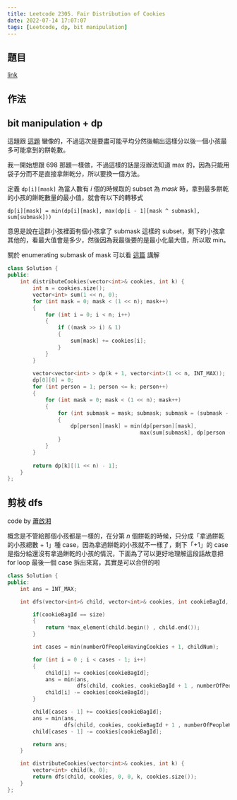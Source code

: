 ```yaml
---
title: Leetcode 2305. Fair Distribution of Cookies
date: 2022-07-14 17:07:07
tags: [Leetcode, dp, bit manipulation]
---
```


## 題目

[link](https://leetcode.com/problems/fair-distribution-of-cookies/)

## 作法

## bit manipulation + dp

這題跟 [這題](Leetcode-698-Partition-to-K-Equal-Sum-Subsets.md) 蠻像的，不過這次是要盡可能平均分然後輸出這樣分以後一個小孩最多可能拿到的餅乾數。

我一開始想跟 698 那題一樣做，不過這樣的話是沒辦法知道 max 的，因為只能用袋子分而不是直接拿餅乾分，所以要換一個方法。

定義 `dp[i][mask]` 為當人數有 $i$ 個的時候取的 subset 為 $mask$ 時，拿到最多餅乾的小孩的餅乾數量的最小值，就會有以下的轉移式

`dp[i][mask] = min(dp[i][mask], max(dp[i - 1][mask ^ submask], sum[submask]))`

意思是說在這群小孩裡面有個小孩拿了 submask 這樣的 subset，剩下的小孩拿其他的，看最大值會是多少，然後因為我最後要的是最小化最大值，所以取 min。

關於 enumerating submask of mask 可以看 [這篇](https://cp-algorithms.com/algebra/all-submasks.html#iterating-through-all-masks-with-their-submasks-complexity-o3n) 講解

```cpp
class Solution {
public:
    int distributeCookies(vector<int>& cookies, int k) {
        int n = cookies.size();
        vector<int> sum(1 << n, 0);
        for (int mask = 0; mask < (1 << n); mask++)
        {
            for (int i = 0; i < n; i++)
            {
                if ((mask >> i) & 1)
                {
                    sum[mask] += cookies[i];
                }
            }
        }
        
        vector<vector<int> > dp(k + 1, vector<int>(1 << n, INT_MAX));
        dp[0][0] = 0;
        for (int person = 1; person <= k; person++)
        {
            for (int mask = 0; mask < (1 << n); mask++)
            {
                for (int submask = mask; submask; submask = (submask - 1)&mask)
                {
                    dp[person][mask] = min(dp[person][mask], 
                                          max(sum[submask], dp[person - 1][mask ^ submask]));
                }
            }
        }
        
        return dp[k][(1 << n) - 1];
    }
};
```

## 剪枝 dfs

code by [蕭啟湘](https://www.linkedin.com/in/啟湘-蕭-b36662211/)

概念是不管給那個小孩都是一樣的，在分第 $n$ 個餅乾的時候，只分成「拿過餅乾的小孩總數 + 1」種 case，因為拿過餅乾的小孩就不一樣了，剩下「+1」的 case 是指分給還沒有拿過餅乾的小孩的情況，下面為了可以更好地理解這段話故意把 for loop 最後一個 case 拆出來寫，其實是可以合併的啦

```cpp
class Solution {
public:
    int ans = INT_MAX;

    int dfs(vector<int>& child, vector<int>& cookies, int cookieBagId, int numberOfPeopleHavingCookies, int childNum, int size){

        if(cookieBagId == size) 
        {
            return *max_element(child.begin() , child.end());
        }

        int cases = min(numberOfPeopleHavingCookies + 1, childNum);

        for (int i = 0 ; i < cases - 1; i++) 
        {
            child[i] += cookies[cookieBagId];
            ans = min(ans, 
                      dfs(child, cookies, cookieBagId + 1 , numberOfPeopleHavingCookies, childNum, size));
            child[i] -= cookies[cookieBagId];
        }

        child[cases - 1] += cookies[cookieBagId];
        ans = min(ans, 
                  dfs(child, cookies, cookieBagId + 1 , numberOfPeopleHavingCookies + 1, childNum, size));
        child[cases - 1] -= cookies[cookieBagId];

        return ans;
    }

    int distributeCookies(vector<int>& cookies, int k) {
        vector<int> child(k, 0);
        return dfs(child, cookies, 0, 0, k, cookies.size());
    }
};
```
